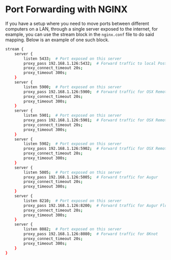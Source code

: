 # Port Forwarding with NGINX

If you have a setup where you need to move ports between different computers on a LAN, through a single server exposed to the internet, for example, you can use the stream block in the `nginx.conf` file to do said mapping. Below is an example of one such block. 

```bash
stream {
    server {
        listen 5433;  # Port exposed on this server
        proxy_pass 192.168.1.126:5432;  # Forward traffic to local PostgreSQL
        proxy_connect_timeout 20s;
        proxy_timeout 300s;
    }
    server {
        listen 5900;  # Port exposed on this server
        proxy_pass 192.168.1.126:5900;  # Forward traffic for OSX Remote Desktop
        proxy_connect_timeout 20s;
        proxy_timeout 300s;
    }
    server {
        listen 5901;  # Port exposed on this server
        proxy_pass 192.168.1.126:5901;  # Forward traffic for OSX Remote Desktop
        proxy_connect_timeout 20s;
        proxy_timeout 300s;
    }
    server {
        listen 5902;  # Port exposed on this server
        proxy_pass 192.168.1.126:5902;  # Forward traffic for OSX Remote Desktop
        proxy_connect_timeout 20s;
        proxy_timeout 300s;
    }
    server {
        listen 5005;  # Port exposed on this server
        proxy_pass 192.168.1.126:5005;  # Forward traffic for Augur
        proxy_connect_timeout 20s;
        proxy_timeout 300s;
    }
    server {
        listen 8210;  # Port exposed on this server
        proxy_pass 192.168.1.126:8200;  # Forward traffic for Augur Flower
        proxy_connect_timeout 20s;
        proxy_timeout 300s;
    }
    server {
        listen 8082;  # Port exposed on this server
        proxy_pass 192.168.1.126:8080;  # Forward traffic for 8Knot
        proxy_connect_timeout 20s;
        proxy_timeout 300s;
    }
}
```